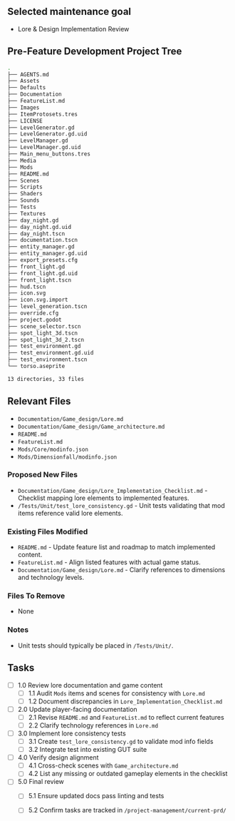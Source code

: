 ## Selected maintenance goal
- Lore & Design Implementation Review

## Pre-Feature Development Project Tree
```bash
.
├── AGENTS.md
├── Assets
├── Defaults
├── Documentation
├── FeatureList.md
├── Images
├── ItemProtosets.tres
├── LICENSE
├── LevelGenerator.gd
├── LevelGenerator.gd.uid
├── LevelManager.gd
├── LevelManager.gd.uid
├── Main_menu_buttons.tres
├── Media
├── Mods
├── README.md
├── Scenes
├── Scripts
├── Shaders
├── Sounds
├── Tests
├── Textures
├── day_night.gd
├── day_night.gd.uid
├── day_night.tscn
├── documentation.tscn
├── entity_manager.gd
├── entity_manager.gd.uid
├── export_presets.cfg
├── front_light.gd
├── front_light.gd.uid
├── front_light.tscn
├── hud.tscn
├── icon.svg
├── icon.svg.import
├── level_generation.tscn
├── override.cfg
├── project.godot
├── scene_selector.tscn
├── spot_light_3d.tscn
├── spot_light_3d_2.tscn
├── test_environment.gd
├── test_environment.gd.uid
├── test_environment.tscn
└── torso.aseprite

13 directories, 33 files
```

## Relevant Files
- `Documentation/Game_design/Lore.md`
- `Documentation/Game_design/Game_architecture.md`
- `README.md`
- `FeatureList.md`
- `Mods/Core/modinfo.json`
- `Mods/Dimensionfall/modinfo.json`

### Proposed New Files
- `Documentation/Game_design/Lore_Implementation_Checklist.md` - Checklist mapping lore elements to implemented features.
- `/Tests/Unit/test_lore_consistency.gd` - Unit tests validating that mod items reference valid lore elements.

### Existing Files Modified
- `README.md` - Update feature list and roadmap to match implemented content.
- `FeatureList.md` - Align listed features with actual game status.
- `Documentation/Game_design/Lore.md` - Clarify references to dimensions and technology levels.

### Files To Remove
- None

### Notes
- Unit tests should typically be placed in `/Tests/Unit/`.

## Tasks
- [ ] 1.0 Review lore documentation and game content
  - [ ] 1.1 Audit `Mods` items and scenes for consistency with `Lore.md`
  - [ ] 1.2 Document discrepancies in `Lore_Implementation_Checklist.md`
- [ ] 2.0 Update player-facing documentation
  - [ ] 2.1 Revise `README.md` and `FeatureList.md` to reflect current features
  - [ ] 2.2 Clarify technology references in `Lore.md`
- [ ] 3.0 Implement lore consistency tests
  - [ ] 3.1 Create `test_lore_consistency.gd` to validate mod info fields
  - [ ] 3.2 Integrate test into existing GUT suite
- [ ] 4.0 Verify design alignment
  - [ ] 4.1 Cross-check scenes with `Game_architecture.md`
  - [ ] 4.2 List any missing or outdated gameplay elements in the checklist
- [ ] 5.0 Final review
  - [ ] 5.1 Ensure updated docs pass linting and tests
  - [ ] 5.2 Confirm tasks are tracked in `/project-management/current-prd/`


